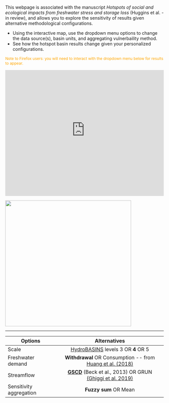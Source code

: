 This webpage is associated with the manuscript *Hotspots of social and ecological impacts from freshwater stress and storage loss* (Huggins et al. - in review), and allows you to explore the sensitivity of results given alternative methodological configurations.

* Using the interactive map, use the dropdown menu options to change the data source(s), basin units, and aggregating vulnerbaility method. 
* See how the hotspot basin results change given your personalized configurations. 

<font style='font-size:12px' color='orange'> Note to Firefox users: you will need to interact with the dropdown menu below for results to appear. </font> 

<iframe src="https://xanderhuggins.shinyapps.io/Hotspot-web-app/" width="100%" height="400px" frameBorder="0" ></iframe>

<p>
 <img src="https://raw.githubusercontent.com/XanderHuggins/Hotspots/master/assets/WebApp_legend.png" 
  width="400"/>
</p>

---

| Options        | Alternatives | 
| ------------- |:-------------:| 
| Scale  | [HydroBASINS](https://www.hydrosheds.org/page/hydrobasins) levels 3 OR **4** OR 5 | 
| Freshwater demand   | **Withdrawal** OR Consumption -- from [Huang et al. (2018)](https://zenodo.org/record/1209296#.YJqs3bVKj4Y) | 
| Streamflow | [**GSCD**](http://www.gloh2o.org/gscd/) (Beck et al., 2013) OR GRUN [(Ghiggi et al. 2019)](https://essd.copernicus.org/articles/11/1655/2019/) |
| Sensitivity aggregation| **Fuzzy sum** OR Mean | 
